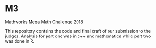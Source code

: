 # M3
Mathworks Mega Math Challenge 2018

This repository contains the code and final draft of our submission to the judges. Analysis for part one was in c++ and mathematica while part two was done in R.
